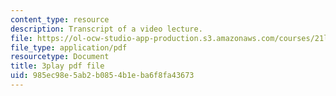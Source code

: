 ```yaml
---
content_type: resource
description: Transcript of a video lecture.
file: https://ol-ocw-studio-app-production.s3.amazonaws.com/courses/21l-011-the-film-experience-fall-2013/985ec98e5ab2b0854b1eba6f8fa43673_wAojFJTmsxE.pdf
file_type: application/pdf
resourcetype: Document
title: 3play pdf file
uid: 985ec98e-5ab2-b085-4b1e-ba6f8fa43673
---
```

